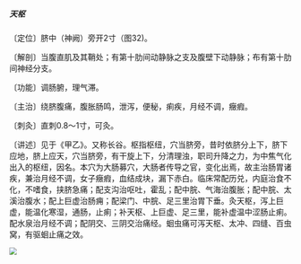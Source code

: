 ##### 天枢

〔定位〕脐中（神阙）旁开2寸（图32)。

〔解剖〕当腹直肌及其鞘处；有第十肋间动静脉之支及腹壁下动静脉；布有第十肋间神经分支。

〔功能〕调肠腑，理气滞。

〔主治〕绕脐腹痛，腹胀肠鸣，泄泻，便秘，痢疾，月经不调，癥瘕。

〔刺灸〕直刺0.8〜1寸，可灸。

〔讲述〕见于《甲乙》。又称长谷。枢指枢纽，穴当脐旁，昔时依脐分上下，脐下应地，脐上应天，穴当脐旁，有干旋上下，分清理浊，职司升降之力，为中焦气化出入的枢纽，因名。本穴为大肠募穴，大肠者传导之官，变化出焉，故主治肠胃诸疾，兼治月经不调，女子癥瘕，血结成块，漏下赤白。临床常配历兑，内庭治食不化，不嗜食，挟脐急痛；配支沟治呕吐，霍乱；配中脘、气海治腹胀；配中脘、太溪治腹水；配上巨虚治肠痈；配梁门、中脘、足三里治胃下垂。灸天枢，泻上巨虚，能温化寒湿，通肠，止痢；补天枢、上巨虚、足三里，能补虚温中涩肠止痢。配水泉治月经不调；配阴交、三阴交治痛经。蛔虫痛可泻天枢、太冲、四缝、百虫窝，有驱蛔止痛之效。

<img src="img/图32.jpg" style="zoom:80%;" />
